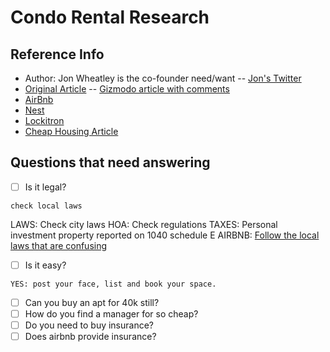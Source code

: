 # Condo Rental Research
## Reference Info

- Author: Jon Wheatley is the co-founder need/want -- [Jon's Twitter][jonTwitter]
- [Original Article] -- [Gizmodo article with comments][condoRentalArticle]
- [AirBnb]
- [Nest]
- [Lockitron]
- [Cheap Housing Article][cheapHousing]


[jonTwitter]:http://twitter.com/jon
[Original Article]:http://needwant.com/p/buying-apartment-airbnb/
[condoRentalArticle]:http://gizmodo.com/i-bought-an-apartment-just-to-rent-it-out-on-airbnb-1458666661
[AirBnb]:http://airbnb.com/
[Nest]:http://nest.com/
[Lockitron]:http://lockitron.com/
[cheapHousing]:http://www.cbsnews.com/8334-505145_162-57588298/10-cheapest-u.s-cities-for-buying-a-home/


## Questions that need answering

- [ ] Is it legal? 

`check local laws`

LAWS: Check city laws
HOA: Check regulations
TAXES: Personal investment property reported on 1040 schedule E
AIRBNB: [Follow the local laws that are confusing](https://www.airbnb.com/help/question/376)


- [ ] Is it easy?

`YES: post your face, list and book your space.`


- [ ] Can you buy an apt for 40k still?
- [ ] How do you find a manager for so cheap?
- [ ] Do you need to buy insurance?
- [ ] Does airbnb provide insurance?